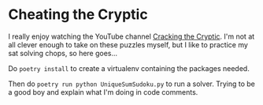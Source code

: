 # Cheating the Cryptic
I really enjoy watching the YouTube channel [Cracking the Cryptic](https://www.youtube.com/@CrackingTheCryptic). I'm not at all clever enough to take on these puzzles myself, but I like to practice my sat solving chops, so here goes...

Do `poetry install` to create a virtualenv containing the packages needed.

Then do `poetry run python UniqueSumSudoku.py` to run a solver. Trying to be a good boy and explain what I'm doing in code comments.